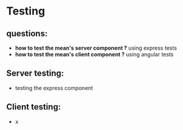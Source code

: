 Testing
====


questions:
----
- **how to test the mean's server component ?** using express tests
- **how to test the mean's client component ?** using angular tests



Server testing:
-----
- testing the express component

Client testing:
------
- x
